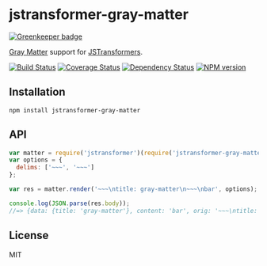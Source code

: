 # jstransformer-gray-matter

[![Greenkeeper badge](https://badges.greenkeeper.io/jstransformers/jstransformer-gray-matter.svg)](https://greenkeeper.io/)

[Gray Matter](https://github.com/jonschlinkert/gray-matter) support for [JSTransformers](http://github.com/jstransformers).

[![Build Status](https://img.shields.io/travis/jstransformers/jstransformer-gray-matter/master.svg)](https://travis-ci.org/jstransformers/jstransformer-gray-matter)
[![Coverage Status](https://img.shields.io/codecov/c/github/jstransformers/jstransformer-gray-matter/master.svg)](https://codecov.io/gh/jstransformers/jstransformer-gray-matter)
[![Dependency Status](https://img.shields.io/david/jstransformers/jstransformer-gray-matter/master.svg)](http://david-dm.org/jstransformers/jstransformer-gray-matter)
[![NPM version](https://img.shields.io/npm/v/jstransformer-gray-matter.svg)](https://www.npmjs.org/package/jstransformer-gray-matter)

## Installation

    npm install jstransformer-gray-matter

## API

```js
var matter = require('jstransformer')(require('jstransformer-gray-matter'));
var options = {
  delims: ['~~~', '~~~']
};

var res = matter.render('~~~\ntitle: gray-matter\n~~~\nbar', options);

console.log(JSON.parse(res.body));
//=> {data: {title: 'gray-matter'}, content: 'bar', orig: '~~~\ntitle: gray-matter\n~~~\nbar'};
```

## License

MIT
